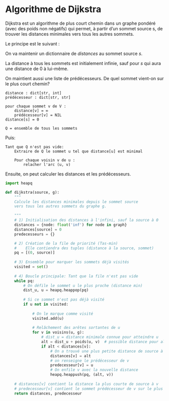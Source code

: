 # Algorithme de Dijkstra 


Dijkstra est un algorithme de plus court chemin dans un graphe pondéré (avec des poids non négatifs) qui permet, à partir d’un sommet source s, de trouver les distances minimales vers tous les autres sommets.


Le principe est le suivant :

On va maintenir un dictionnaire de $distances$ au sommet source $s$.

La distance à tous les sommets est initialement infinie, sauf pour $s$ qui aura une distance de 0 à lui-même.

On maintient aussi une liste de prédécesseurs. De quel sommet vient-on sur le plus court chemin?


```
distance : dict[str, int]
prédécesseur : dict[str, str]

pour chaque sommet v de V :
    distance[v] = ∞
    prédécesseur[v] = NIL
distance[s] = 0

Q = ensemble de tous les sommets
```

Puis:

```
Tant que Q n'est pas vide:
    Extraire de Q le sommet u tel que distance[u] est minimal

    Pour chaque voisin v de u :
        relacher l'arc (u, v) 
```

Ensuite, on peut calculer les distances et les prédécesseurs.


```python
import heapq

def dijkstra(source, g):
    """
    Calcule les distances minimales depuis le sommet source 
    vers tous les autres sommets du graphe g.

    """
    # 1) Initialisation des distances à l'infini, sauf la source à 0
    distances = {node: float('inf') for node in graph}
    distances[source] = 0
    predecesseurs = {}

    # 2) Création de la file de priorité (Tas-min)
    #    Elle contiendra des tuples (distance à la source, sommet)
    pq = [(0, source)]
    
    # 3) Ensemble pour marquer les sommets déjà visités
    visited = set()
    
    # 4) Boucle principale: Tant que la file n'est pas vide
    while pq:
        # On défile le sommet u le plus proche (distance min)
        dist_u, u = heapq.heappop(pq)
        
        # Si ce sommet n'est pas déjà visité
        if u not in visited:
        
            # On le marque comme visité
            visited.add(u)
            
            # Relâchement des arêtes sortantes de u
            for v in voisins(u, g):
                # dist_u = distance minimale connue pour atteindre u
                alt = dist_u + poids(u, v)  # possible distance pour aller jusqu'à v
                if alt < distances[v]:
                    # On a trouvé une plus petite distance de source à v
                    distances[v] = alt
                    # on renseigne le prédécesseur de v
                    predecesseur[v] = u
                    # On enfile v avec la nouvelle distance
                    heapq.heappush(pq, (alt, v))
    
    # distances[v] contient la distance la plus courte de source à v
    # predecesseur[v] contient le sommet prédécesseur de v sur le plus court chemin de source à v
    return distances, predecesseur
```